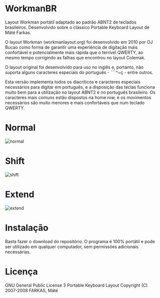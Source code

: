 # WorkmanBR
Layout Workman portátil adaptado ao padrão ABNT2 de teclados brasileiros.
Desenvolvido sobre o clássico Portable Keyboard Layout de Máté Farkas.

O layout Workman (workmanlayout.org) foi desenvolvido em 2010 por OJ Bucao como forma de garantir uma experiência de digitação mais confortável e potencialmente mais rápida que o terrível QWERTY, ao mesmo tempo corrigindo as falhas que encontrou no layout Colemak.

O layout original foi desenvolvido para uso no inglês e, portanto, não suporta alguns caracteres especiais do português - ¨´`^~ç - entre outros.

Esta versão implementa todos os diacríticos e caracteres especiais necessários para digitar em português, e a disposição das teclas funciona muito bem para a utilização no layout ABNT2 e no português brasileiro. Os caracteres mais comuns estão dispostos na home row, e os movimentos necessários são muito menores e mais confortáveis que num teclado QWERTY.

# Normal
![normal](https://github.com/lmlask/workmanbr/blob/main/layouts/workman/state0.png?raw=true)
# Shift
![shift](https://github.com/lmlask/workmanbr/blob/main/layouts/workman/state1.png?raw=true)
# Extend
![extend](https://github.com/lmlask/workmanbr/blob/main/layouts/workman/extend.png?raw=true)


# Instalação
Basta fazer o download do repositório. O programa é 100% portátil e pode ser utilizado em qualquer computador, sem permissões adicionais necessárias.

# Licença
GNU General Public License 3
Portable Keyboard Layout Copyright (C) 2007-2008 FARKAS, Máté
